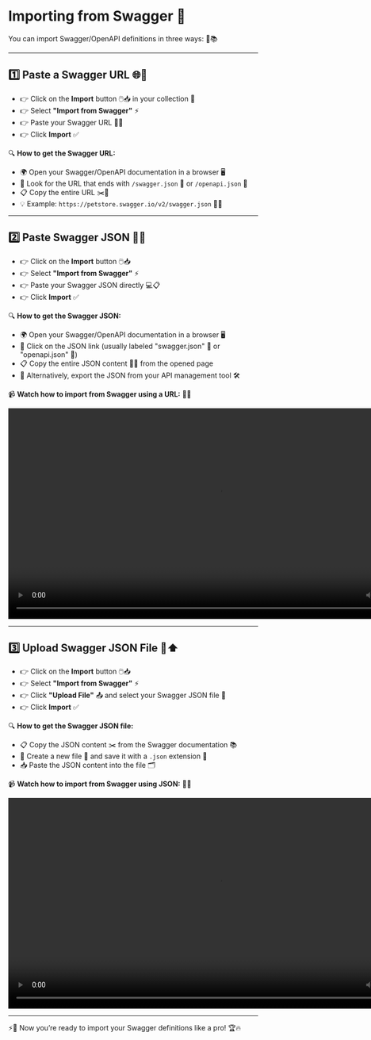 # Importing from Swagger 🦄 

You can import Swagger/OpenAPI definitions in three ways: 🎯📚  

---

## 1️⃣ **Paste a Swagger URL** 🌐🔗  

- 👉 Click on the **Import** button 🖱️📥 in your collection 📂  
- 👉 Select **"Import from Swagger"** ⚡  
- 👉 Paste your Swagger URL 📝🔗  
- 👉 Click **Import** ✅  

🔍 **How to get the Swagger URL:**  
- 🌍 Open your Swagger/OpenAPI documentation in a browser 🖥️  
- 👀 Look for the URL that ends with `/swagger.json` 📜 or `/openapi.json` 🧩  
- 📋 Copy the entire URL ✂️📎  
- 💡 Example: `https://petstore.swagger.io/v2/swagger.json` 🐶🐱  

---

## 2️⃣ **Paste Swagger JSON** 📑📝  

- 👉 Click on the **Import** button 🖱️📥  
- 👉 Select **"Import from Swagger"** ⚡  
- 👉 Paste your Swagger JSON directly 💻📋  
- 👉 Click **Import** ✅  

🔍 **How to get the Swagger JSON:**  
- 🌍 Open your Swagger/OpenAPI documentation in a browser 🖥️  
- 🔗 Click on the JSON link (usually labeled "swagger.json" 📜 or "openapi.json" 🧩)  
- 📋 Copy the entire JSON content 📝📎 from the opened page  
- 🔄 Alternatively, export the JSON from your API management tool 🛠️  

📹 **Watch how to import from Swagger using a URL:** 🎥🌐  

<video controls width="850">  
  <source src="/videos/api/swagger-url.mp4" type="video/mp4" />  
  🚫 Your browser does not support the video tag.  
</video>  

---

## 3️⃣ **Upload Swagger JSON File** 📂⬆️  

- 👉 Click on the **Import** button 🖱️📥  
- 👉 Select **"Import from Swagger"** ⚡  
- 👉 Click **"Upload File"** 📤 and select your Swagger JSON file 📑  
- 👉 Click **Import** ✅  

🔍 **How to get the Swagger JSON file:**  
- 📋 Copy the JSON content ✂️ from the Swagger documentation 📚  
- 💾 Create a new file 📝 and save it with a `.json` extension 🧩  
- 📥 Paste the JSON content into the file 🗂️  

📹 **Watch how to import from Swagger using JSON:** 🎥📑  

<video controls width="850">  
  <source src="/videos/api/swagger-json.mp4" type="video/mp4" />  
  🚫 Your browser does not support the video tag.  
</video>  

---

⚡🚀 Now you’re ready to import your Swagger definitions like a pro! 🏆🔥  
